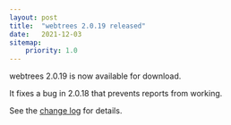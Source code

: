 ```yaml
---
layout: post
title:  "webtrees 2.0.19 released"
date:   2021-12-03
sitemap:
    priority: 1.0
---
```


webtrees 2.0.19 is now available for download.

It fixes a bug in 2.0.18 that prevents reports from working.

See the [change log](https://github.com/fisharebest/webtrees/compare/2.0.18...2.0.19) for details.
